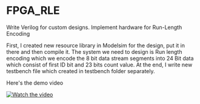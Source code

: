 # FPGA_RLE
Write Verilog for custom designs. Implement hardware for Run-Length Encoding

First, I created new resource library in Modelsim for the design, put it in there and then compile it. The system we need to design is Run length encoding which we encode the 8 bit data stream segments into 24 Bit data which consist of first ID bit and 23 bits count value. At the end, I write new testbench file which created in testbench folder separately.

Here's the demo video

[![Watch the video](https://imgur.com/a/wCaRuMD)](https://drive.google.com/file/d/1DqJiUkcRRCtwGYN9qnpqVGXkf8EGcgDq/view)
